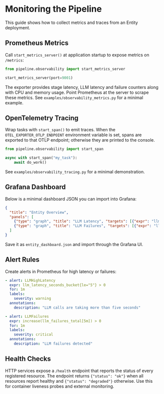 # Monitoring the Pipeline

This guide shows how to collect metrics and traces from an Entity deployment.

## Prometheus Metrics

Call `start_metrics_server()` at application startup to expose metrics on
`/metrics`:

```python
from pipeline.observability import start_metrics_server

start_metrics_server(port=9001)
```

The exporter provides stage latency, LLM latency and failure counters along with
CPU and memory usage. Point Prometheus at the server to scrape these metrics.
See `examples/observability_metrics.py` for a minimal example.

## OpenTelemetry Tracing

Wrap tasks with `start_span()` to emit traces. When the
`OTEL_EXPORTER_OTLP_ENDPOINT` environment variable is set, spans are exported to
that OTLP endpoint; otherwise they are printed to the console.

```python
from pipeline.observability import start_span

async with start_span("my_task"):
    await do_work()
```

See `examples/observability_tracing.py` for a minimal demonstration.

## Grafana Dashboard

Below is a minimal dashboard JSON you can import into Grafana:

```json
{
  "title": "Entity Overview",
  "panels": [
    {"type": "graph", "title": "LLM Latency", "targets": [{"expr": "llm_latency_seconds"}]},
    {"type": "graph", "title": "LLM Failures", "targets": [{"expr": "llm_failures_total"}]}
  ]
}
```

Save it as `entity_dashboard.json` and import through the Grafana UI.

## Alert Rules

Create alerts in Prometheus for high latency or failures:

```yaml
- alert: LLMHighLatency
  expr: llm_latency_seconds_bucket{le="5"} > 0
  for: 1m
  labels:
    severity: warning
  annotations:
    description: "LLM calls are taking more than five seconds"

- alert: LLMFailures
  expr: increase(llm_failures_total[5m]) > 0
  for: 1m
  labels:
    severity: critical
  annotations:
    description: "LLM failures detected"
```

## Health Checks

HTTP services expose a `/health` endpoint that reports the status of every
registered resource. The endpoint returns `{"status": "ok"}` when all resources
report healthy and `{"status": "degraded"}` otherwise. Use this for container
liveness probes and external monitoring.
